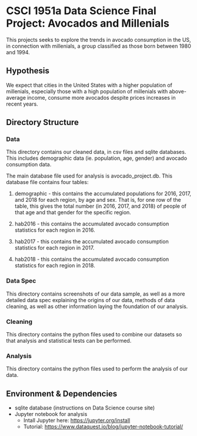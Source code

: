 # CSCI 1951a Data Science Final Project: Avocados and Millenials

This projects seeks to explore the trends in avocado consumption in the US,
in connection with millenials, a group classified as those born between
1980 and 1994.

## Hypothesis

We expect that cities in the United States with a higher population of millenials,
especially those with a high population of millenials with above-average
income, consume more avocados despite prices increases in recent years.

## Directory Structure

### Data

This directory contains our cleaned data, in csv files and sqlite databases. This
includes demographic data (ie. population, age, gender) and avocado consumption data.

The main database file used for analysis is avocado_project.db. This database
file contains four tables:

1. demographic - this contains the accumulated populations for 2016, 2017, and
2018 for each region, by age and sex. That is, for one row of the table, this gives
the total number (in 2016, 2017, and 2018) of people of that age and that gender
for the specific region.

2. hab2016 - this contains the accumulated avocado consumption statistics for
each region in 2016.

3. hab2017 - this contains the accumulated avocado consumption statistics for
each region in 2017.

4. hab2018 - this contains the accumulated avocado consumption statistics for
each region in 2018.

### Data Spec

This directory contains screenshots of our data sample, as well as a more detailed
data spec explaining the origins of our data, methods of data cleaning, as well as
other information laying the foundation of our analysis.

### Cleaning

This directory contains the python files used to combine our datasets so that
analysis and statistical tests can be performed.

### Analysis

This directory contains the python files used to perform the analysis of our data.

## Environment & Dependencies
* sqlite database (instructions on Data Science course site)
* Jupyter notebook for analysis
    * Intall Jupyter here: https://jupyter.org/install
    * Tutorial: https://www.dataquest.io/blog/jupyter-notebook-tutorial/

